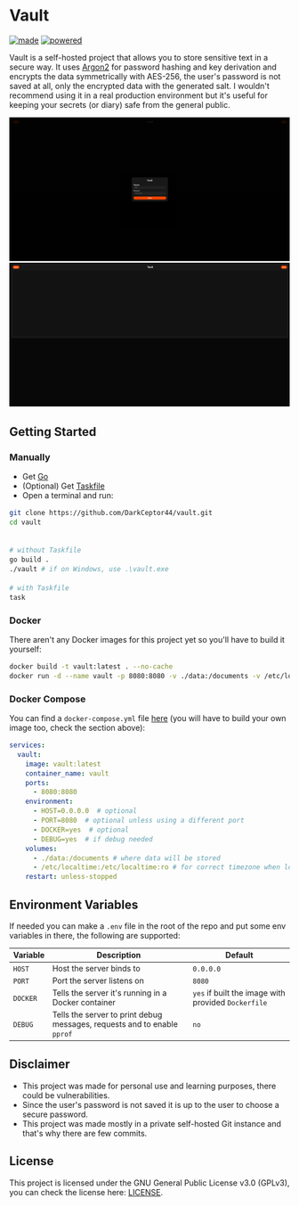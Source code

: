 # Vault

[![made](https://forthebadge.com/images/badges/made-with-go.svg)](https://forthebadge.com)
[![powered](https://forthebadge.com/images/badges/powered-by-black-magic.svg)](https://forthebadge.com)

Vault is a self-hosted project that allows you to store sensitive text in a secure way. It uses [Argon2](https://en.wikipedia.org/wiki/Argon2) for password hashing and key derivation and encrypts the data symmetrically with AES-256, the user's password is not saved at all, only the encrypted data with the generated salt. I wouldn't recommend using it in a real production environment but it's useful for keeping your secrets (or diary) safe from the general public.

![screen1](images/screen1.png)
![screen2](images/screen2.png)

## Getting Started

### Manually

- Get [Go](https://go.dev/dl/)
- (Optional) Get [Taskfile](https://taskfile.dev)
- Open a terminal and run:

```bash
git clone https://github.com/DarkCeptor44/vault.git
cd vault


# without Taskfile
go build .
./vault # if on Windows, use .\vault.exe

# with Taskfile
task
```

### Docker

There aren't any Docker images for this project yet so you'll have to build it yourself:

```bash
docker build -t vault:latest . --no-cache
docker run -d --name vault -p 8080:8080 -v ./data:/documents -v /etc/localtime:/etc/localtime:ro --restart unless-stopped vault:latest
```

### Docker Compose

You can find a `docker-compose.yml` file [here](docker-compose.yml) (you will have to build your own image too, check the section above):

```yaml
services:
  vault:
    image: vault:latest
    container_name: vault
    ports:
      - 8080:8080
    environment:
      - HOST=0.0.0.0  # optional
      - PORT=8080  # optional unless using a different port
      - DOCKER=yes  # optional
      - DEBUG=yes  # if debug needed
    volumes:
      - ./data:/documents # where data will be stored
      - /etc/localtime:/etc/localtime:ro # for correct timezone when logging
    restart: unless-stopped
```

## Environment Variables

If needed you can make a `.env` file in the root of the repo and put some env variables in there, the following are supported:

| Variable | Description | Default |
|----------|-------------|---------|
| `HOST` | Host the server binds to | `0.0.0.0` |
| `PORT` | Port the server listens on | `8080` |
| `DOCKER` | Tells the server it's running in a Docker container | `yes` if built the image with provided `Dockerfile` |
| `DEBUG` | Tells the server to print debug messages, requests and to enable `pprof` | `no` |

## Disclaimer

- This project was made for personal use and learning purposes, there could be vulnerabilities.
- Since the user's password is not saved it is up to the user to choose a secure password.
- This project was made mostly in a private self-hosted Git instance and that's why there are few commits.

## License

This project is licensed under the GNU General Public License v3.0 (GPLv3), you can check the license here: [LICENSE](LICENSE).
